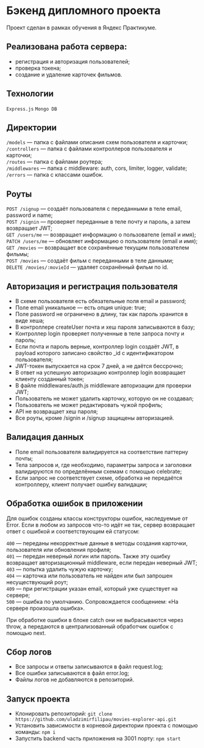 # Бэкенд дипломного проекта

Проект сделан в рамках обучения в Яндекс Практикуме.

## Реализована работа сервера:
- регистрация и авторизация пользователей;
- проверка токена;
- создание и удаление карточек фильмов.

## Технологии
`Express.js` `Mongo DB`

## Директории
`/models` — папка с файлами описания схем пользователя и карточки;  
`/controllers` — папка с файлами контроллеров пользователя и карточки;  
`/routes` — папка с файлами роутера;  
`/middlewares` — папка c middleware: auth, cors, limiter, logger, validate;  
`/errors` — папка с классами ошибок.  

## Роуты
`POST /signup` — создаёт пользователя с переданными в теле email, password и name;  
`POST /signin` — проверяет переданные в теле почту и пароль, а затем возвращает JWT;  
`GET /users/me` — возвращает информацию о пользователе (email и имя);  
`PATCH /users/me` — обновляет информацию о пользователе (email и имя);  
`GET /movies` — возвращает все сохранённые текущим  пользователем фильмы;  
`POST /movies` — создаёт фильм с переданными в теле данными;  
`DELETE /movies/:movieId` — удаляет сохранённый фильм по id.  

## Авторизация и регистрация пользователя
- В схеме пользователя есть обязательные поля email и password;
- Поле email уникальное — есть опция unique: true;
- Поле password не ограничено в длину, так как пароль хранится в виде хеша;
- В контроллере createUser почта и хеш пароля записываются в базу;
- Контроллер login проверяет полученные в теле запроса почту и пароль;
- Если почта и пароль верные, контроллер login создаёт JWT, в payload которого записано свойство _id с идентификатором пользователя;
- JWT-токен выпускается на срок 7 дней, а не даётся бессрочно;
- В ответ на успешную авторизацию контроллер login возвращает клиенту созданный токен;
- В файле middlewares/auth.js middleware авторизации для проверки JWT;
- Пользователь не может удалить карточку, которую он не создавал;
- Пользователь не может редактировать чужой профиль;
- API не возвращает хеш пароля;
- Все роуты, кроме /signin и /signup защищены авторизацией.

## Валидация данных
- Поле email пользователя валидируется на соответствие паттерну почты;
- Тела запросов и, где необходимо, параметры запроса и заголовки валидируются по определённым схемам с помощью celebrate;
- Если запрос не соответствует схеме, обработка не передаётся контроллеру, клиент получает ошибку валидации;

## Обработка ошибок в приложении
Для ошибок созданы классы конструкторы ошибок, наследуемые от Error.
Если в любом из запросов что-то идёт не так, сервер возвращает ответ с ошибкой и соответствующим ей статусом:

`400` — переданы некорректные данные в методы создания карточки, пользователя или обновления профиля;  
`401` — передан неверный логин или пароль. Также эту ошибку возвращает авторизационный middleware, если передан неверный JWT;  
`403` — попытка удалить чужую карточку;  
`404` — карточка или пользователь не найден или был запрошен несуществующий роут;  
`409` — при регистрации указан email, который уже существует на сервере;  
`500` — ошибка по умолчанию. Сопровождается сообщением: «На сервере произошла ошибка».  

При обработке ошибки в блоке catch они не выбрасываются через throw, а передаются в централизованный обработчик ошибок с помощью next.

## Сбор логов
- Все запросы и ответы записываются в файл request.log;
- Все ошибки записываются в файл error.log;
- Файлы логов не добавляются в репозиторий.

## Запуск проекта
- Клонировать репозиторий: `git clone https://github.com/uladzimirfilipau/movies-explorer-api.git`  
- Установить зависимости в корневой директории проекта с помощью команды: `npm i` 
- Запустить backend часть приложения на 3001 порту: `npm start`
